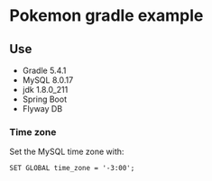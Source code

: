 # Pokemon gradle example

## Use
* Gradle 5.4.1
* MySQL 8.0.17
* jdk 1.8.0_211
* Spring Boot
* Flyway DB

### Time zone
Set the MySQL time zone with:
```
SET GLOBAL time_zone = '-3:00';
```